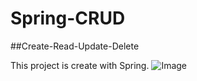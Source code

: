 # Spring-CRUD 
##Create-Read-Update-Delete

This project is create with Spring. 
![Image](C:\Users\Nurgül\Desktop\Login1.png)
